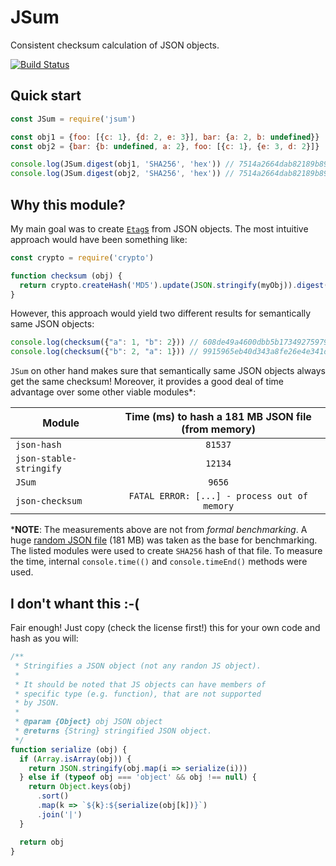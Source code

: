 # JSum
Consistent checksum calculation of JSON objects.

[![Build Status](https://travis-ci.org/fraunhoferfokus/JSum.svg?branch=master)](https://travis-ci.org/fraunhoferfokus/JSum)

## Quick start
```js
const JSum = require('jsum')

const obj1 = {foo: [{c: 1}, {d: 2, e: 3}], bar: {a: 2, b: undefined}}
const obj2 = {bar: {b: undefined, a: 2}, foo: [{c: 1}, {e: 3, d: 2}]}

console.log(JSum.digest(obj1, 'SHA256', 'hex')) // 7514a2664dab82189b89d8250da9d0e1e6c95d3efaca6ffc25e5db42d7a7d053
console.log(JSum.digest(obj2, 'SHA256', 'hex')) // 7514a2664dab82189b89d8250da9d0e1e6c95d3efaca6ffc25e5db42d7a7d053
```

## Why this module?
My main goal was to create [`Etag`s](https://tools.ietf.org/html/rfc7232#section-2.3) from JSON objects. The most intuitive approach
would have been something like:

```js
const crypto = require('crypto')

function checksum (obj) {
  return crypto.createHash('MD5').update(JSON.stringify(myObj)).digest('hex')
}
```

However, this approach would yield two different results for semantically same JSON objects:

```js
console.log(checksum({"a": 1, "b": 2})) // 608de49a4600dbb5b173492759792e4a
console.log(checksum({"b": 2, "a": 1})) // 9915965eb40d343a8fe26e4e341d1a05
```

`JSum` on other hand makes sure that semantically same JSON objects always get the same checksum! Moreover, it provides a good deal
of time advantage over some other viable modules\*:

| Module                  | Time (ms) to hash a 181 MB JSON file (from memory) |
|-------------------------|:---------------------------------------------------:|
| `json-hash`             | `81537`                                             |
| `json-stable-stringify` | `12134`                                             |
| `JSum`                  | `9656`                                              |
| `json-checksum`         | `FATAL ERROR: [...] - process out of memory`        |


\***NOTE**: The measurements above are not from *formal benchmarking*. A huge [random JSON file](https://github.com/zemirco/sf-city-lots-json)
(181 MB) was taken as the base for benchmarking. The listed modules were used to create `SHA256` hash of that file. To measure the time,
internal `console.time(()` and `console.timeEnd()` methods were used.

## I don't whant this :-(
Fair enough! Just copy (check the license first!) this for your own code and hash as you will:

```js
/**
 * Stringifies a JSON object (not any randon JS object).
 *
 * It should be noted that JS objects can have members of
 * specific type (e.g. function), that are not supported
 * by JSON.
 *
 * @param {Object} obj JSON object
 * @returns {String} stringified JSON object.
 */
function serialize (obj) {
  if (Array.isArray(obj)) {
    return JSON.stringify(obj.map(i => serialize(i)))
  } else if (typeof obj === 'object' && obj !== null) {
    return Object.keys(obj)
      .sort()
      .map(k => `${k}:${serialize(obj[k])}`)
      .join('|')
  }

  return obj
}
```
